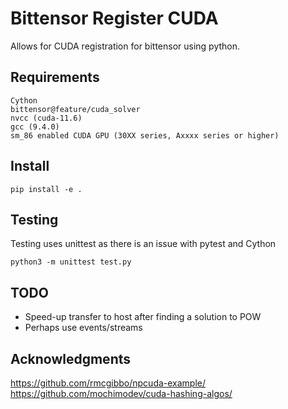 # Bittensor Register CUDA

Allows for CUDA registration for bittensor using python.

## Requirements
    Cython
    bittensor@feature/cuda_solver  
    nvcc (cuda-11.6)
    gcc (9.4.0)
    sm_86 enabled CUDA GPU (30XX series, Axxxx series or higher)

## Install
`pip install -e .`
## Testing 
Testing uses unittest as there is an issue with pytest and Cython

`python3 -m unittest test.py`

## TODO
- Speed-up transfer to host after finding a solution to POW
- Perhaps use events/streams

## Acknowledgments
  
https://github.com/rmcgibbo/npcuda-example/  
https://github.com/mochimodev/cuda-hashing-algos/  
